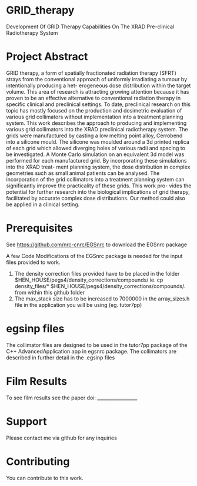 # GRID_therapy
Development Of GRID Therapy Capabilities On The XRAD Pre-clinical Radiotherapy System

# Project Abstract 

GRID therapy, a form of spatially fractionated radiation therapy (SFRT) strays from the
conventional approach of uniformly irradiating a tumour by intentionally producing a het-
erogeneous dose distribution within the target volume. This area of research is attracting
growing attention because it has proven to be an effective alternative to conventional
radiation therapy in specific clinical and preclinical settings. To date, preclinical research
on this topic has mostly focused on the production and dosimetric evaluation of various
grid collimators without implementation into a treatment planning system. This work
describes the approach to producing and implementing various grid collimators into the
XRAD preclinical radiotherapy system. The grids were manufactured by casting a low
melting point alloy, Cerrobend into a silicone mould. The silicone was moulded around a
3d printed replica of each grid which allowed diverging holes of various radii and spacing
to be investigated. A Monte Carlo simulation on an equivalent 3d model was performed
for each manufactured grid. By incorporating these simulations into the XRAD treat-
ment planning system, the dose distribution in complex geometries such as small animal
patients can be analysed. The incorporation of the grid collimators into a treatment
planning system can significantly improve the practicality of these grids. This work pro-
vides the potential for further research into the biological implications of grid therapy,
facilitated by accurate complex dose distributions. Our method could also be applied in
a clinical setting.

# Prerequisites
See https://github.com/nrc-cnrc/EGSnrc to download the EGSnrc package

A few Code Modifications of the EGSnrc package is needed for the input files provided to work.
1.  The density correction files provided have to be placed in the folder $HEN_HOUSE/pegs4/density_corrections/compounds/  ie. cp density_files/* $HEN_HOUSE/pegs4/density_corrections/compounds/. from within this github folder
2.  The max_stack size has to be increased to 7000000 in the array_sizes.h file in the application you will be using (eg. tutor7pp)


# egsinp files
The collimator files are designed to be used in the tutor7pp package of the C++ AdvancedApplication app in egsnrc package. The collimators are described in further detail in the .egsinp files

# Film Results
To see film results see the paper doi: _________________

# Support 
Please contact me via github for any inquiries

# Contributing
You can contribute to this work. 

